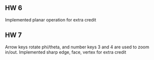 ## HW 6
Implemented planar operation for extra credit

## HW 7
Arrow keys rotate phi/theta, and number keys 3 and 4 are used to zoom in/out.
Implemented sharp edge, face, vertex for extra credit
